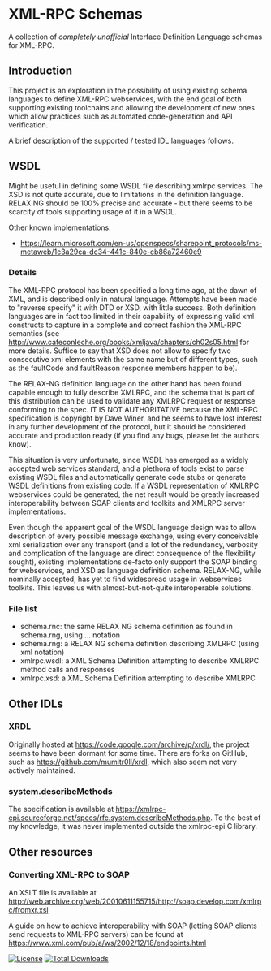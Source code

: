 XML-RPC Schemas
===============

A collection of _completely unofficial_ Interface Definition Language schemas for XML-RPC.

## Introduction

This project is an exploration in the possibility of using existing schema languages to define XML-RPC webservices, with
the end goal of both supporting existing toolchains and allowing the development of new ones which allow practices
such as automated code-generation and API verification.

A brief description of the supported / tested IDL languages follows.

## WSDL

Might be useful in defining some WSDL file describing xmlrpc services.
The XSD is not quite accurate, due to limitations in the definition language.
RELAX NG should be 100% precise and accurate - but there seems to be scarcity of tools supporting usage of it in a WSDL.

Other known implementations:

- https://learn.microsoft.com/en-us/openspecs/sharepoint_protocols/ms-metaweb/1c3a29ca-dc34-441c-840e-cb86a72460e9

### Details

The XML-RPC protocol has been specified a long time ago, at the dawn of XML, and is described only in natural language.
Attempts have been made to "reverse specify" it with DTD or XSD, with little success.
Both definition languages are in fact too limited in their capability of expressing valid xml constructs to capture in a
complete and correct fashion the XML-RPC semantics (see http://www.cafeconleche.org/books/xmljava/chapters/ch02s05.html
for more details. Suffice to say that XSD does not allow to specify two consecutive xml elements with the same name but
of different types, such as the faultCode and faultReason response members happen to be).</para>

The RELAX-NG definition language on the other hand has been found capable enough to fully describe XMLRPC, and the
schema that is part of this distribution can be used to validate any XMLRPC request or response conforming to the spec.
IT IS NOT AUTHORITATIVE because the XML-RPC specification is copyright by Dave Winer, and he seems to have lost
interest in any further development of the protocol, but it should be considered accurate and production ready (if you
find any bugs, please let the authors know).

This situation is very unfortunate, since WSDL has emerged as a widely accepted web services standard, and a plethora of
tools exist to parse existing WSDL files and automatically generate code stubs or generate WSDL definitions from existing
code. If a WSDL representation of XMLRPC webservices could be generated, the net result would be greatly increased
interoperability between SOAP clients and toolkits and XMLRPC server implementations.

Even though the apparent goal of the WSDL language design was to allow description of every possible message exchange,
using every conceivable xml serialization over any transport (and a lot of the redundancy, verbosity and complication of
the language are direct consequence of the flexibility sought), existing implementations de-facto only support the SOAP
binding for webservices, and XSD as language definition schema. RELAX-NG, while nominally accepted, has yet to find
widespread usage in webservices toolkits. This leaves us with almost-but-not-quite interoperable solutions.

### File list

- schema.rnc: the same RELAX NG schema definition as found in schema.rng, using ... notation
- schema.rng: a RELAX NG schema definition describing XMLRPC (using xml notation)
- xmlrpc.wsdl: a XML Schema Definition attempting to describe XMLRPC method calls and responses
- xmlrpc.xsd: a XML Schema Definition attempting to describe XMLRPC

## Other IDLs

### XRDL

Originally hosted at https://code.google.com/archive/p/xrdl/, the project seems to have been dormant for some time.
There are forks on GitHub, such as https://github.com/mumitr0ll/xrdl, which also seem not very actively maintained.

### system.describeMethods

The specification is available at https://xmlrpc-epi.sourceforge.net/specs/rfc.system.describeMethods.php.
To the best of my knowledge, it was never implemented outside the xmlrpc-epi C library.

## Other resources

### Converting XML-RPC to SOAP

An XSLT file is available at http://web.archive.org/web/20010611155715/http://soap.develop.com/xmlrpc/fromxr.xsl

A guide on how to achieve interoperability with SOAP (letting SOAP clients send requests to XML-RPC servers) can
be found at https://www.xml.com/pub/a/ws/2002/12/18/endpoints.html

[![License](https://poser.pugx.org/phpxmlrpc/schemas/license)](https://packagist.org/packages/phpxmlrpc/schemas)
[![Total Downloads](https://poser.pugx.org/phpxmlrpc/schemas/downloads)](https://packagist.org/packages/phpxmlrpc/schemas)
